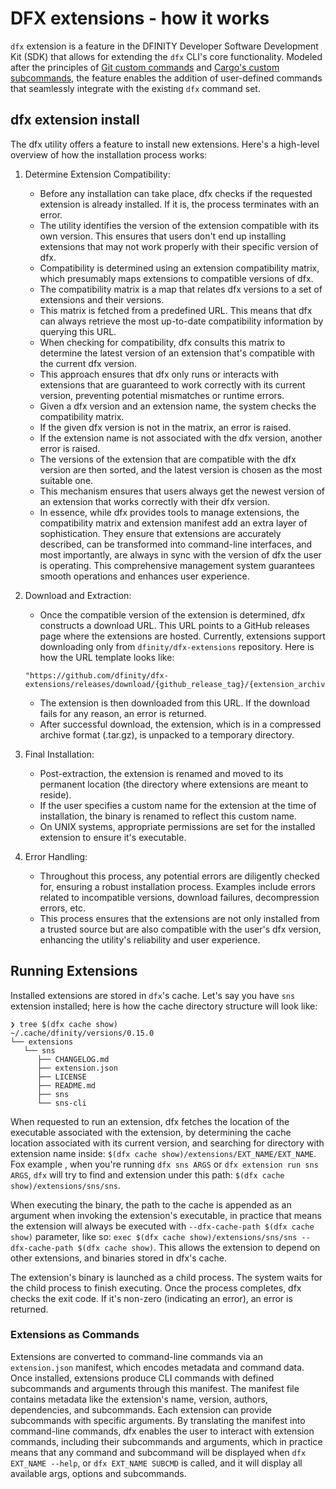 # DFX extensions - how it works 

`dfx` extension is a feature in the DFINITY Developer Software Development Kit (SDK) that allows for extending the `dfx` CLI's core functionality. Modeled after the principles of [Git custom commands](https://mfranc.com/tools/git-custom-command/) and [Cargo's custom subcommands](https://doc.rust-lang.org/book/ch14-05-extending-cargo.html#extending-cargo-with-custom-commands), the feature enables the addition of user-defined commands that seamlessly integrate with the existing `dfx` command set. 

## dfx extension install

The dfx utility offers a feature to install new extensions. Here's a high-level overview of how the installation process works:

1. Determine Extension Compatibility:
    - Before any installation can take place, dfx checks if the requested extension is already installed. If it is, the process terminates with an error.
    - The utility identifies the version of the extension compatible with its own version. This ensures that users don't end up installing extensions that may not work properly with their specific version of dfx.
    - Compatibility is determined using an extension compatibility matrix, which presumably maps extensions to compatible versions of dfx.
    - The compatibility matrix is a map that relates dfx versions to a set of extensions and their versions.
    - This matrix is fetched from a predefined URL. This means that dfx can always retrieve the most up-to-date compatibility information by querying this URL.
    - When checking for compatibility, dfx consults this matrix to determine the latest version of an extension that's compatible with the current dfx version.
    - This approach ensures that dfx only runs or interacts with extensions that are guaranteed to work correctly with its current version, preventing potential mismatches or runtime errors.
    - Given a dfx version and an extension name, the system checks the compatibility matrix.
    - If the given dfx version is not in the matrix, an error is raised.
    - If the extension name is not associated with the dfx version, another error is raised.
    - The versions of the extension that are compatible with the dfx version are then sorted, and the latest version is chosen as the most suitable one.
    - This mechanism ensures that users always get the newest version of an extension that works correctly with their dfx version.
    - In essence, while dfx provides tools to manage extensions, the compatibility matrix and extension manifest add an extra layer of sophistication. They ensure that extensions are accurately described, can be transformed into command-line interfaces, and most importantly, are always in sync with the version of dfx the user is operating. This comprehensive management system guarantees smooth operations and enhances user experience.

2. Download and Extraction:
    - Once the compatible version of the extension is determined, dfx constructs a download URL. This URL points to a GitHub releases page where the extensions are hosted. Currently, extensions support downloading only from `dfinity/dfx-extensions` repository. Here is how the URL template looks like:
    ```
    "https://github.com/dfinity/dfx-extensions/releases/download/{github_release_tag}/{extension_archive_name}.tar.gz";
    ```
    - The extension is then downloaded from this URL. If the download fails for any reason, an error is returned.
    - After successful download, the extension, which is in a compressed archive format (.tar.gz), is unpacked to a temporary directory.

3. Final Installation:
    - Post-extraction, the extension is renamed and moved to its permanent location (the directory where extensions are meant to reside).
    - If the user specifies a custom name for the extension at the time of installation, the binary is renamed to reflect this custom name.
    - On UNIX systems, appropriate permissions are set for the installed extension to ensure it's executable.

4. Error Handling:
    - Throughout this process, any potential errors are diligently checked for, ensuring a robust installation process. Examples include errors related to incompatible versions, download failures, decompression errors, etc.
    - This process ensures that the extensions are not only installed from a trusted source but are also compatible with the user's dfx version, enhancing the utility's reliability and user experience.

## Running Extensions

Installed extensions are stored in `dfx`'s cache. Let's say you have `sns` extension installed; here is how the cache directory structure will look like:
```console
❯ tree $(dfx cache show)
~/.cache/dfinity/versions/0.15.0
└── extensions
   └── sns
      ├── CHANGELOG.md
      ├── extension.json
      ├── LICENSE
      ├── README.md
      ├── sns
      └── sns-cli
```

When requested to run an extension, dfx fetches the location of the executable associated with the extension, by determining the cache location associated with its current version, and searching for directory with extension name inside: `$(dfx cache show)/extensions/EXT_NAME/EXT_NAME`. Fox example , when you're running `dfx sns ARGS` or `dfx extension run sns ARGS`, `dfx` will try to find and extension under this path: `$(dfx cache show)/extensions/sns/sns`. 

When executing the binary, the path to the cache is appended as an argument when invoking the extension's executable, in practice that means the extension will always be executed with `--dfx-cache-path $(dfx cache show)` parameter, like so: `exec $(dfx cache show)/extensions/sns/sns --dfx-cache-path $(dfx cache show)`. This allows the extension to depend on other extensions, and binaries stored in dfx's cache.

The extension's binary is launched as a child process. The system waits for the child process to finish executing. Once the process completes, dfx checks the exit code. If it's non-zero (indicating an error), an error is returned.


### Extensions as Commands
Extensions are converted to command-line commands via an `extension.json` manifest, which encodes metadata and command data. Once installed, extensions produce CLI commands with defined subcommands and arguments through this manifest. The manifest file contains metadata like the extension's name, version, authors, dependencies, and subcommands. Each extension can provide subcommands with specific arguments. By translating the manifest into command-line commands, dfx enables the user to interact with extension commands, including their subcommands and arguments, which in practice means that any command and subcommand will be displayed when `dfx EXT_NAME --help`, or `dfx EXT_NAME SUBCMD` is called, and it will display all available args, options and subcommands. 

